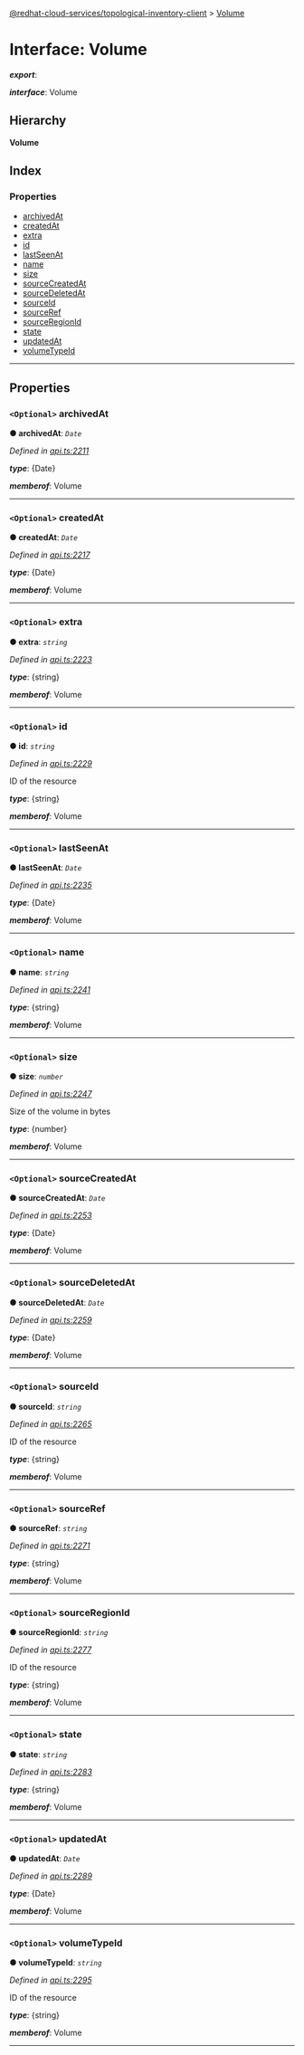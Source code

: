 [@redhat-cloud-services/topological-inventory-client](../README.md) > [Volume](../interfaces/volume.md)

# Interface: Volume

*__export__*: 

*__interface__*: Volume

## Hierarchy

**Volume**

## Index

### Properties

* [archivedAt](volume.md#archivedat)
* [createdAt](volume.md#createdat)
* [extra](volume.md#extra)
* [id](volume.md#id)
* [lastSeenAt](volume.md#lastseenat)
* [name](volume.md#name)
* [size](volume.md#size)
* [sourceCreatedAt](volume.md#sourcecreatedat)
* [sourceDeletedAt](volume.md#sourcedeletedat)
* [sourceId](volume.md#sourceid)
* [sourceRef](volume.md#sourceref)
* [sourceRegionId](volume.md#sourceregionid)
* [state](volume.md#state)
* [updatedAt](volume.md#updatedat)
* [volumeTypeId](volume.md#volumetypeid)

---

## Properties

<a id="archivedat"></a>

### `<Optional>` archivedAt

**● archivedAt**: *`Date`*

*Defined in [api.ts:2211](https://github.com/RedHatInsights/javascript-clients/blob/master/packages/topological-inventory/api.ts#L2211)*

*__type__*: {Date}

*__memberof__*: Volume

___
<a id="createdat"></a>

### `<Optional>` createdAt

**● createdAt**: *`Date`*

*Defined in [api.ts:2217](https://github.com/RedHatInsights/javascript-clients/blob/master/packages/topological-inventory/api.ts#L2217)*

*__type__*: {Date}

*__memberof__*: Volume

___
<a id="extra"></a>

### `<Optional>` extra

**● extra**: *`string`*

*Defined in [api.ts:2223](https://github.com/RedHatInsights/javascript-clients/blob/master/packages/topological-inventory/api.ts#L2223)*

*__type__*: {string}

*__memberof__*: Volume

___
<a id="id"></a>

### `<Optional>` id

**● id**: *`string`*

*Defined in [api.ts:2229](https://github.com/RedHatInsights/javascript-clients/blob/master/packages/topological-inventory/api.ts#L2229)*

ID of the resource

*__type__*: {string}

*__memberof__*: Volume

___
<a id="lastseenat"></a>

### `<Optional>` lastSeenAt

**● lastSeenAt**: *`Date`*

*Defined in [api.ts:2235](https://github.com/RedHatInsights/javascript-clients/blob/master/packages/topological-inventory/api.ts#L2235)*

*__type__*: {Date}

*__memberof__*: Volume

___
<a id="name"></a>

### `<Optional>` name

**● name**: *`string`*

*Defined in [api.ts:2241](https://github.com/RedHatInsights/javascript-clients/blob/master/packages/topological-inventory/api.ts#L2241)*

*__type__*: {string}

*__memberof__*: Volume

___
<a id="size"></a>

### `<Optional>` size

**● size**: *`number`*

*Defined in [api.ts:2247](https://github.com/RedHatInsights/javascript-clients/blob/master/packages/topological-inventory/api.ts#L2247)*

Size of the volume in bytes

*__type__*: {number}

*__memberof__*: Volume

___
<a id="sourcecreatedat"></a>

### `<Optional>` sourceCreatedAt

**● sourceCreatedAt**: *`Date`*

*Defined in [api.ts:2253](https://github.com/RedHatInsights/javascript-clients/blob/master/packages/topological-inventory/api.ts#L2253)*

*__type__*: {Date}

*__memberof__*: Volume

___
<a id="sourcedeletedat"></a>

### `<Optional>` sourceDeletedAt

**● sourceDeletedAt**: *`Date`*

*Defined in [api.ts:2259](https://github.com/RedHatInsights/javascript-clients/blob/master/packages/topological-inventory/api.ts#L2259)*

*__type__*: {Date}

*__memberof__*: Volume

___
<a id="sourceid"></a>

### `<Optional>` sourceId

**● sourceId**: *`string`*

*Defined in [api.ts:2265](https://github.com/RedHatInsights/javascript-clients/blob/master/packages/topological-inventory/api.ts#L2265)*

ID of the resource

*__type__*: {string}

*__memberof__*: Volume

___
<a id="sourceref"></a>

### `<Optional>` sourceRef

**● sourceRef**: *`string`*

*Defined in [api.ts:2271](https://github.com/RedHatInsights/javascript-clients/blob/master/packages/topological-inventory/api.ts#L2271)*

*__type__*: {string}

*__memberof__*: Volume

___
<a id="sourceregionid"></a>

### `<Optional>` sourceRegionId

**● sourceRegionId**: *`string`*

*Defined in [api.ts:2277](https://github.com/RedHatInsights/javascript-clients/blob/master/packages/topological-inventory/api.ts#L2277)*

ID of the resource

*__type__*: {string}

*__memberof__*: Volume

___
<a id="state"></a>

### `<Optional>` state

**● state**: *`string`*

*Defined in [api.ts:2283](https://github.com/RedHatInsights/javascript-clients/blob/master/packages/topological-inventory/api.ts#L2283)*

*__type__*: {string}

*__memberof__*: Volume

___
<a id="updatedat"></a>

### `<Optional>` updatedAt

**● updatedAt**: *`Date`*

*Defined in [api.ts:2289](https://github.com/RedHatInsights/javascript-clients/blob/master/packages/topological-inventory/api.ts#L2289)*

*__type__*: {Date}

*__memberof__*: Volume

___
<a id="volumetypeid"></a>

### `<Optional>` volumeTypeId

**● volumeTypeId**: *`string`*

*Defined in [api.ts:2295](https://github.com/RedHatInsights/javascript-clients/blob/master/packages/topological-inventory/api.ts#L2295)*

ID of the resource

*__type__*: {string}

*__memberof__*: Volume

___

